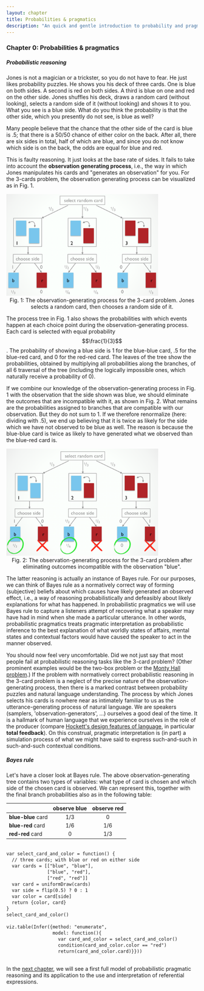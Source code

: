 ```yaml
---
layout: chapter
title: Probabilities & pragmatics
description: "An quick and gentle introduction to probability and pragmatic reasoning"
---
```


### Chapter 0: Probabilities & pragmatics

##### Probabilistic reasoning

Jones is not a magician or a trickster, so you do not have to fear. He just likes probability puzzles. He shows you his deck of three cards. One is blue on both sides. A second is red on both sides. A third is blue on one and red on the other side. Jones shuffles his deck, draws a random card (without looking), selects a random side of it (without looking) and shows it to you. What you see is a blue side. What do you think the probability is that the other side, which you presently do not see, is blue as well?

Many people believe that the chance that the other side of the card is blue is .5; that there is a 50/50 chance of either color on the back. After all, there are six sides in total, half of which are blue, and since you do not know which side is on the back, the odds are equal for blue and red.

This is faulty reasoning. It just looks at the base rate of sides. It fails to take into account the **observation generating process**, i.e., the way in which Jones manipulates his cards and "generates an observation" for you. For the 3-cards problem, the observation generating process can be visualized as in Fig. 1.

<img src="../images/3-card-problem_process.png" alt="Fig. 1: The observation-generating process for the 3-card problem. Jones selects a random card, then chooses a random side of it" style="width: 400px;"/>
<center>Fig. 1: The observation-generating process for the 3-card problem. Jones selects a random card, then chooses a random side of it.</center>

The process tree in Fig. 1 also shows the probabilities with which events happen at each choice point during the observation-generating process. Each card is selected with equal probability $$\frac{1}{3}$$. The probability of showing a blue side is 1 for the blue-blue card, .5 for the blue-red card, and 0 for the red-red card. The leaves of the tree show the probabilities, obtained by multiplying all probabilities along the branches, of all 6 traversal of the tree (including the logically impossible ones, which naturally receive a probability of 0). 

If we combine our knowledge of the observation-generating process in Fig. 1 with the observation that the side shown was blue, we should eliminate the outcomes that are incompatible with it, as shown in Fig. 2. What remains are the probabilities assigned to branches that are compatible with our observation. But they do not sum to 1. If we therefore renormalize (here: dividing with .5), we end up believing that it is twice as likely for the side which we have not observed to be blue as well. The reason is because the blue-blue card is twice as likely to have generated what we observed than the blue-red card is.


<img src="../images/3-card-problem_elimination.png" alt="Fig. 2: The observation-generating process for the 3-card problem after eliminating outcomes incompatible with the observation 'blue'." style="width: 400px;"/>
<center>Fig. 2: The observation-generating process for the 3-card problem after eliminating outcomes incompatible with the observation "blue".</center>

The latter reasoning is actually an instance of Bayes rule. For our purposes, we can think of Bayes rule as a normatively correct way of forming (subjective) beliefs about which causes have likely generated an observed effect, i.e., a way of reasoning probabilistically and defeasibly about likely explanations for what has happened. In probabilistic pragmatics we will use Bayes rule to capture a listeners attempt of recovering what a speaker may have had in mind when she made a particular utterance. In other words, probabilistic pragmatics treats pragmatic interpretation as probabilistic 
inference to the best explanation of what worldly states of affairs, mental states and contextual factors would have caused the speaker to act in the manner observed.

You should now feel very uncomfortable. Did we not just say that most people fail at probabilistic reasoning tasks like the 3-card problem? (Other prominent examples would be the two-box problem or the [Monty Hall problem](https://en.wikipedia.org/wiki/Monty_Hall_problem).) If the problem with normatively correct probabilistic reasoning in the 3-card problem is a neglect of the precise nature of the observation-generating process, then there is a marked contrast between probability puzzles and natural language understanding. The process by which Jones selects his cards is nowhere near as intimately familiar to us as the utterance-generating process of natural language. We are speakers (samplers, 'observation-generators', ...) ourselves a good deal of the time. It is a hallmark of human language that we experience ourselves in the role of the producer (compare [Hockett's design features of language](https://en.wikipedia.org/wiki/Hockett%27s_design_features), in particular **total feedback**). On this construal, pragmatic interpretation is (in part) a simulation process of what we might have said to express such-and-such in such-and-such contextual conditions.

##### Bayes rule

Let's have a closer look at Bayes rule. The above observation-generating tree contains two types of variables: what type of card is chosen and which side of the chosen card is observed. We can represent this, together with the final branch probabilities also as in the following table:


|                    | observe blue     | observe red  |
|:-------------------|:----------------:|:------------:|
| **blue-blue** card |      1/3         |     0
| **blue-red**  card |       1/6        |    1/6
| **red-red**   card |         0        |     1/3




~~~~

var select_card_and_color = function() {
  // three cards; with blue or red on either side
  var cards = [["blue", "blue"],
               ["blue", "red"],
               ["red", "red"]]
  var card = uniformDraw(cards)
  var side = flip(0.5) ? 0 : 1
  var color = card[side]
  return {color, card}
}
select_card_and_color()

viz.table(Infer({method: "enumerate", 
                 model: function(){
                   var card_and_color = select_card_and_color()
                   condition(card_and_color.color == "red")
                   return(card_and_color.card)}}))
			 
~~~~





In the [next chapter](01-introduction.html), we will see a first full model of probabilistic pragmatic reasoning and its application to the use and interpretation of referential expressions.

